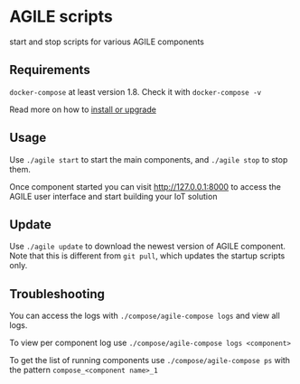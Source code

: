 AGILE scripts
===

start and stop scripts for various AGILE components

Requirements
---

`docker-compose` at least version 1.8. Check it with `docker-compose -v`

Read more on how to [install or upgrade](https://docs.docker.com/compose/install/)

Usage
---

Use `./agile start` to start the main components, and `./agile stop` to stop them.

Once component started you can visit http://127.0.0.1:8000 to access the AGILE user interface and start building your IoT solution

Update
---

Use `./agile update` to download the newest version of AGILE component. Note that this is different from `git pull`, which updates the
startup scripts only.


Troubleshooting
---
You can access the logs with `./compose/agile-compose logs` and view all logs.

To view per component log use `./compose/agile-compose logs <component>`

To get the list of running components use `./compose/agile-compose ps` with the pattern `compose_<component name>_1`
